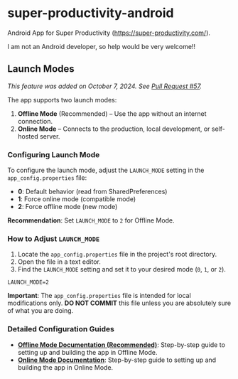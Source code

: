 # super-productivity-android

Android App for Super Productivity (https://super-productivity.com/).

I am not an Android developer, so help would be very welcome!!

## Launch Modes

*This feature was added on October 7, 2024. See [Pull Request #57](https://github.com/johannesjo/super-productivity-android/pull/57).*

The app supports two launch modes:

1. **Offline Mode** (Recommended) – Use the app without an internet connection.
2. **Online Mode** – Connects to the production, local development, or self-hosted server.

### Configuring Launch Mode

To configure the launch mode, adjust the `LAUNCH_MODE` setting in the `app_config.properties` file:

- **0**: Default behavior (read from SharedPreferences)
- **1**: Force online mode (compatible mode)
- **2**: Force offline mode (new mode)

**Recommendation**: Set `LAUNCH_MODE` to `2` for Offline Mode.

### How to Adjust `LAUNCH_MODE`

1. Locate the `app_config.properties` file in the project's root directory.
2. Open the file in a text editor.
3. Find the `LAUNCH_MODE` setting and set it to your desired mode (`0`, `1`, or `2`).

```properties
LAUNCH_MODE=2
```

**Important**: The `app_config.properties` file is intended for local modifications only. **DO NOT COMMIT** this file unless you are absolutely sure of what you are doing.

### Detailed Configuration Guides

- **[Offline Mode Documentation (Recommended)](./README_OFFLINE.md)**: Step-by-step guide to setting up and building the app in Offline Mode.
- **[Online Mode Documentation](./README_ONLINE.md)**: Step-by-step guide to setting up and building the app in Online Mode.
